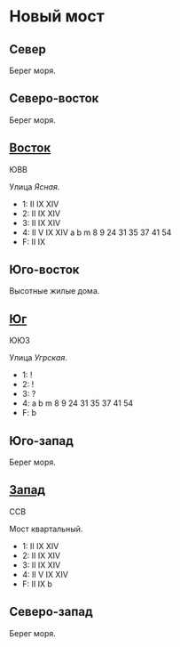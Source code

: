 # Новый мост

## Север

Берег моря.

## Северо-восток

Берег моря.

## [Восток](./550150.md)

ЮВВ

Улица *Ясная*.

* 1:    II  IX  XIV
* 2:    II  IX  XIV
* 3:    II  IX  XIV
* 4:    II  V   IX  XIV
        a   b   m
        8   9   24  31  35  37  41  54
* F:    II  IX

## Юго-восток

Высотные жилые дома.

## [Юг](./530160.md)

ЮЮЗ

Улица *Угрская*.

* 1:    !
* 2:    !
* 3:    ?
* 4:    a   b   m
        8   9   24  31  35  37  41  54
* F:    b

## Юго-запад

Берег моря.

## [Запад](./520150.md)

ССВ

Мост квартальный.

* 1:    II  IX  XIV
* 2:    II  IX  XIV
* 3:    II  IX  XIV
* 4:    II  V   IX  XIV
* F:    II  IX  b

## Северо-запад

Берег моря.
